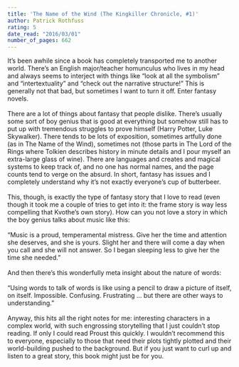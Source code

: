```yaml
---
title: 'The Name of the Wind (The Kingkiller Chronicle, #1)'
author: Patrick Rothfuss
rating: 5
date_read: "2016/03/01"
number_of_pages: 662
---
```


It’s been awhile since a book has completely transported me to another world. There’s an English major/teacher homunculus who lives in my head and always seems to interject with things like “look at all the symbolism” and “intertextuality” and “check out the narrative structure!” This is generally not that bad, but sometimes I want to turn it off. Enter fantasy novels.<br/><br/>There are a lot of things about fantasy that people dislike. There’s usually some sort of boy genius that is good at everything but somehow still has to put up with tremendous struggles to prove himself (Harry Potter, Luke Skywalker). There tends to be lots of exposition, sometimes artfully done (as in The Name of the Wind), sometimes not (those parts in The Lord of the Rings where Tolkien describes history in minute details and I pour myself an extra-large glass of wine). There are languages and creates and magical systems to keep track of, and no one has normal names, and the page counts tend to verge on the absurd. In short, fantasy has issues and I completely understand why it’s not exactly everyone’s cup of butterbeer.<br/><br/>This, though, is exactly the type of fantasy story that I love to read (even though it took me a couple of tries to get into it: the frame story is way less compelling that Kvothe’s own story). How can you not love a story in which the boy genius talks about music like this:<br/><br/>“Music is a proud, temperamental mistress. Give her the time and attention she deserves, and she is yours. Slight her and there will come a day when you call and she will not answer. So I began sleeping less to give her the time she needed.”<br/><br/>And then there’s this wonderfully meta insight about the nature of words:<br/><br/>“Using words to talk of words is like using a pencil to draw a picture of itself, on itself. Impossible. Confusing. Frustrating ... but there are other ways to understanding.”<br/><br/>Anyway, this hits all the right notes for me: interesting characters in a complex world, with such engrossing storytelling that I just couldn’t stop reading. If only I could read Proust this quickly. I wouldn’t recommend this to everyone, especially to those that need their plots tightly plotted and their world-building pushed to the background. But if you just want to curl up and listen to a great story, this book might just be for you.